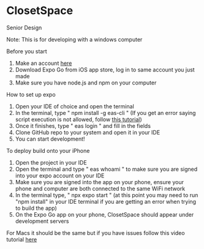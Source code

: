 # ClosetSpace
Senior Design

Note: This is for developing with a windows computer

Before you start
1. Make an account [here](https://expo.dev)
2. Download Expo Go from iOS app store, log in to same account you just made
3. Make sure you have node.js and npm on your computer

How to set up expo
1. Open your IDE of choice and open the terminal
2. In the terminal, type " npm install -g eas-cli " (If you get an error saying script execution is not allowed, follow [this tutorial](https://winbuzzer.com/2020/07/10/how-to-enable-powershell-scripts-in-windows-10-via-powershell-execution-policy-xcxwbt/))
3. Once it finishes, type " eas login " and fill in the fields
4. Clone GitHub repo to your system and open it in your IDE
5. You can start development!

To deploy build onto your iPhone
1. Open the project in your IDE
2. Open the terminal and type " eas whoami " to make sure you are signed into your expo account on your IDE
3. Make sure you are signed into the app on your phone, ensure your phone and computer are both connected to the same WiFi network
4. In the terminal type, " npx expo start " (at this point you may need to run "npm install" in your IDE terminal if you are getting an error when trying to build the app)
5. On the Expo Go app on your phone, ClosetSpace should appear under development servers

For Macs it should be the same but if you have issues follow this video tutorial [here](https://www.youtube.com/watch?v=DloY4tyzKDA)
